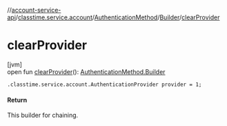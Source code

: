 //[account-service-api](../../../../index.md)/[classtime.service.account](../../index.md)/[AuthenticationMethod](../index.md)/[Builder](index.md)/[clearProvider](clear-provider.md)

# clearProvider

[jvm]\
open fun [clearProvider](clear-provider.md)(): [AuthenticationMethod.Builder](index.md)

`.classtime.service.account.AuthenticationProvider provider = 1;`

#### Return

This builder for chaining.
